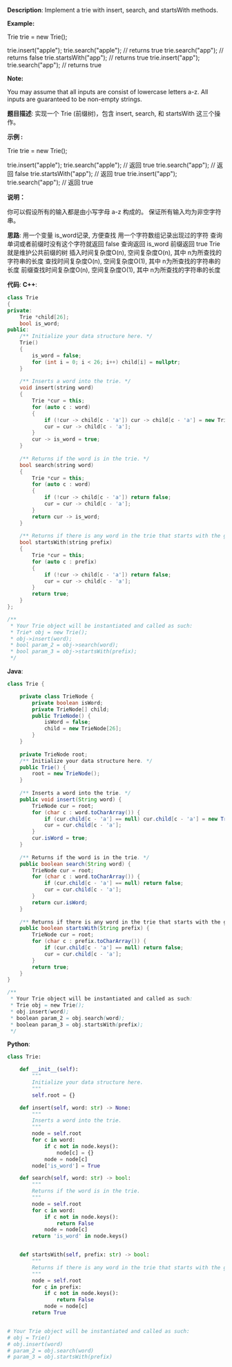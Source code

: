 __Description__:
Implement a trie with insert, search, and startsWith methods.

__Example:__

Trie trie = new Trie();

trie.insert("apple");
trie.search("apple");   // returns true
trie.search("app");     // returns false
trie.startsWith("app"); // returns true
trie.insert("app");   
trie.search("app");     // returns true

__Note:__

You may assume that all inputs are consist of lowercase letters a-z.
All inputs are guaranteed to be non-empty strings.

__题目描述__:
实现一个 Trie (前缀树)，包含 insert, search, 和 startsWith 这三个操作。

__示例 :__

Trie trie = new Trie();

trie.insert("apple");
trie.search("apple");   // 返回 true
trie.search("app");     // 返回 false
trie.startsWith("app"); // 返回 true
trie.insert("app");   
trie.search("app");     // 返回 true

__说明：__

你可以假设所有的输入都是由小写字母 a-z 构成的。
保证所有输入均为非空字符串。

__思路__:
用一个变量 is_word记录, 方便查找
用一个字符数组记录出现过的字符
查询单词或者前缀时没有这个字符就返回 false
查询返回 is_word
前缀返回 true
Trie就是维护公共前缀的树
插入时间复杂度O(n), 空间复杂度O(n), 其中 n为所查找的字符串的长度
查找时间复杂度O(n), 空间复杂度O(1), 其中 n为所查找的字符串的长度
前缀查找时间复杂度O(n), 空间复杂度O(1), 其中 n为所查找的字符串的长度

__代码__:
__C++__:
```C++
class Trie 
{
private:
    Trie *child[26];
    bool is_word;
public:
    /** Initialize your data structure here. */
    Trie() 
    {
        is_word = false;
        for (int i = 0; i < 26; i++) child[i] = nullptr;
    }
    
    /** Inserts a word into the trie. */
    void insert(string word) 
    {
        Trie *cur = this;
        for (auto c : word)
        {
            if (!cur -> child[c - 'a']) cur -> child[c - 'a'] = new Trie();
            cur = cur -> child[c - 'a'];
        }
        cur -> is_word = true;
    }
    
    /** Returns if the word is in the trie. */
    bool search(string word) 
    {
        Trie *cur = this;
        for (auto c : word)
        {
            if (!cur -> child[c - 'a']) return false;
            cur = cur -> child[c - 'a'];
        }
        return cur -> is_word;
    }
    
    /** Returns if there is any word in the trie that starts with the given prefix. */
    bool startsWith(string prefix) 
    {
        Trie *cur = this;
        for (auto c : prefix)
        {
            if (!cur -> child[c - 'a']) return false;
            cur = cur -> child[c - 'a'];
        }
        return true;
    }
};

/**
 * Your Trie object will be instantiated and called as such:
 * Trie* obj = new Trie();
 * obj->insert(word);
 * bool param_2 = obj->search(word);
 * bool param_3 = obj->startsWith(prefix);
 */
```

__Java__:
```Java
class Trie {

    private class TrieNode {
        private boolean isWord;
        private TrieNode[] child;
        public TrieNode() {
            isWord = false;
            child = new TrieNode[26];
        }
    }
    
    private TrieNode root;
    /** Initialize your data structure here. */
    public Trie() {
        root = new TrieNode();
    }
    
    /** Inserts a word into the trie. */
    public void insert(String word) {
        TrieNode cur = root;
        for (char c : word.toCharArray()) {
            if (cur.child[c - 'a'] == null) cur.child[c - 'a'] = new TrieNode();
            cur = cur.child[c - 'a'];
        }
        cur.isWord = true;
    }
    
    /** Returns if the word is in the trie. */
    public boolean search(String word) {
        TrieNode cur = root;
        for (char c : word.toCharArray()) {
            if (cur.child[c - 'a'] == null) return false;
            cur = cur.child[c - 'a'];
        }
        return cur.isWord;
    }
    
    /** Returns if there is any word in the trie that starts with the given prefix. */
    public boolean startsWith(String prefix) {
        TrieNode cur = root;
        for (char c : prefix.toCharArray()) {
            if (cur.child[c - 'a'] == null) return false;
            cur = cur.child[c - 'a'];
        }
        return true;
    }
}

/**
 * Your Trie object will be instantiated and called as such:
 * Trie obj = new Trie();
 * obj.insert(word);
 * boolean param_2 = obj.search(word);
 * boolean param_3 = obj.startsWith(prefix);
 */
```

__Python__:
```Python
class Trie:

    def __init__(self):
        """
        Initialize your data structure here.
        """
        self.root = {}

    def insert(self, word: str) -> None:
        """
        Inserts a word into the trie.
        """
        node = self.root
        for c in word:
            if c not in node.keys():
                node[c] = {}
            node = node[c]
        node['is_word'] = True

    def search(self, word: str) -> bool:
        """
        Returns if the word is in the trie.
        """
        node = self.root
        for c in word:
            if c not in node.keys():
                return False
            node = node[c]
        return 'is_word' in node.keys()


    def startsWith(self, prefix: str) -> bool:
        """
        Returns if there is any word in the trie that starts with the given prefix.
        """
        node = self.root
        for c in prefix:
            if c not in node.keys():
                return False
            node = node[c]
        return True


# Your Trie object will be instantiated and called as such:
# obj = Trie()
# obj.insert(word)
# param_2 = obj.search(word)
# param_3 = obj.startsWith(prefix)
```
